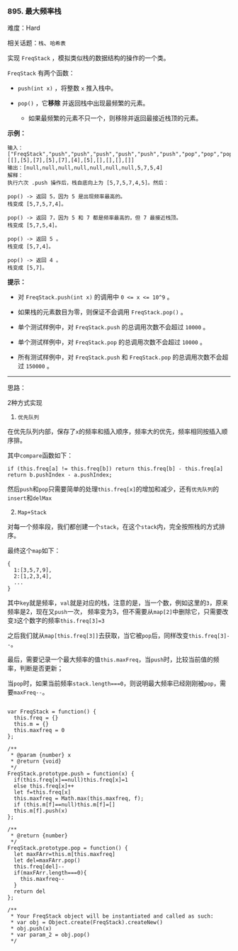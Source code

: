 ### 895. 最大频率栈

难度：Hard

相关话题：`栈`、`哈希表`

实现  `FreqStack` ，模拟类似栈的数据结构的操作的一个类。



 `FreqStack` 有两个函数：




* `push(int x)` ，将整数 `x` 推入栈中。

* `pop()` ，它**移除** 并返回栈中出现最频繁的元素。

	* 如果最频繁的元素不只一个，则移除并返回最接近栈顶的元素。









**示例：** 



```
输入：
["FreqStack","push","push","push","push","push","push","pop","pop","pop","pop"],
[[],[5],[7],[5],[7],[4],[5],[],[],[],[]]
输出：[null,null,null,null,null,null,null,5,7,5,4]
解释：
执行六次 .push 操作后，栈自底向上为 [5,7,5,7,4,5]。然后：

pop() -> 返回 5，因为 5 是出现频率最高的。
栈变成 [5,7,5,7,4]。

pop() -> 返回 7，因为 5 和 7 都是频率最高的，但 7 最接近栈顶。
栈变成 [5,7,5,4]。

pop() -> 返回 5 。
栈变成 [5,7,4]。

pop() -> 返回 4 。
栈变成 [5,7]。
```






**提示：** 




* 对 `FreqStack.push(int x)` 的调用中 `0 <= x <= 10^9` 。

* 如果栈的元素数目为零，则保证不会调用  `FreqStack.pop()` 。

* 单个测试样例中，对 `FreqStack.push` 的总调用次数不会超过 `10000` 。

* 单个测试样例中，对 `FreqStack.pop` 的总调用次数不会超过 `10000` 。

* 所有测试样例中，对 `FreqStack.push` 和  `FreqStack.pop` 的总调用次数不会超过 `150000` 。










-----

思路：

2种方式实现

1. `优先队列`

在优先队列内部，保存了`x`的频率和插入顺序，频率大的优先，频率相同按插入顺序排。

其中`compare`函数如下：

```
if (this.freq[a] != this.freq[b]) return this.freq[b] - this.freq[a]
return b.pushIndex - a.pushIndex;
```

然后`push`和`pop`只需要简单的处理`this.freq[x]`的增加和减少，还有`优先队列`的`insert`和`delMax`

2. `Map+Stack`

对每一个频率段，我们都创建一个`stack`，在这个`stack`内，完全按照栈的方式排序。

最终这个`map`如下：

```
{
  1:[3,5,7,9],
  2:[1,2,3,4],
  ...
}
```
其中`key`就是频率，`val`就是对应的栈，注意的是，当一个数，例如这里的`3`，原来频率是2，现在又`push`一次，
频率变为3，但不需要从`map[2]`中删除它，只需要改变`3`这个数字的频率`this.freq[3]=3`

之后我们就从`map[this.freq[3]]`去获取，当它被`pop`后，同样改变`this.freq[3]--`。

最后，需要记录一个最大频率的值`this.maxFreq`，当`push`时，比较当前值的频率，判断是否更新；

当`pop`时，如果当前频率`stack.length===0`，则说明最大频率已经刚刚被`pop`，需要`maxFreq--`。

```

var FreqStack = function() {
  this.freq = {}
  this.m = {}
  this.maxfreq = 0
};

/** 
 * @param {number} x
 * @return {void}
 */
FreqStack.prototype.push = function(x) {
  if(this.freq[x]==null)this.freq[x]=1
  else this.freq[x]++
  let f=this.freq[x]
  this.maxfreq = Math.max(this.maxfreq, f);
  if (this.m[f]==null)this.m[f]=[]
  this.m[f].push(x)
};

/**
 * @return {number}
 */
FreqStack.prototype.pop = function() {
  let maxFArr=this.m[this.maxfreq]
  let del=maxFArr.pop()
  this.freq[del]--
  if(maxFArr.length===0){
    this.maxfreq--
  }
  return del
};

/** 
 * Your FreqStack object will be instantiated and called as such:
 * var obj = Object.create(FreqStack).createNew()
 * obj.push(x)
 * var param_2 = obj.pop()
 */
```

